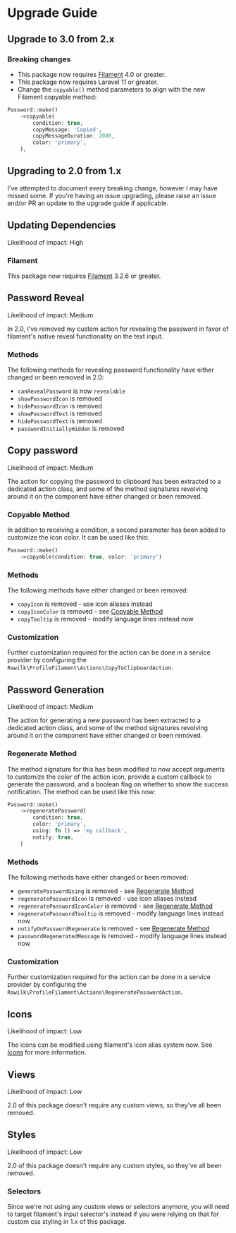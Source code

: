 # Upgrade Guide

## Upgrade to 3.0 from 2.x

### Breaking changes
* This package now requires [Filament](https://filamentphp.com) 4.0 or greater.
* This package now requires Laravel 11 or greater.
* Change the `copyable()` method parameters to align with the new Filament copyable method:
```php
Password::make()
    ->copyable(
        condition: true,
        copyMessage: 'Copied',
        copyMessageDuration: 2000,
        color: 'primary',
    ),
```


## Upgrading to 2.0 from 1.x

I've attempted to document every breaking change, however I may have missed some. If you're having an issue upgrading, please raise an issue and/or PR an update to the upgrade guide if applicable.

## Updating Dependencies

Likelihood of impact: High

### Filament

This package now requires [Filament](https://filamentphp.com) 3.2.6 or greater.

## Password Reveal

Likelihood of impact: Medium

In 2.0, I've removed my custom action for revealing the password in favor of filament's native reveal functionality on the text input.

### Methods

The following methods for revealing password functionality have either changed or been removed in 2.0:

- `canRevealPassword` is now `revealable`
- `showPasswordIcon` is removed
- `hidePasswordIcon` is removed
- `showPasswordText` is removed
- `hidePasswordText` is removed
- `passwordInitiallyHidden` is removed

## Copy password

Likelihood of impact: Medium

The action for copying the password to clipboard has been extracted to a dedicated action class, and some of the method signatures revolving around it on the component have either changed or been removed.

### Copyable Method

In addition to receiving a condition, a second parameter has been added to customize the icon color. It can be used like this:

```php
Password::make()
    ->copyable(condition: true, color: 'primary')
```

### Methods

The following methods have either changed or been removed:

- `copyIcon` is removed - use icon aliases instead
- `copyIconColor` is removed - see [Copyable Method](#copyable-method)
- `copyTooltip` is removed - modify language lines instead now

### Customization

Further customization required for the action can be done in a service provider by configuring the `Rawilk\ProfileFilament\Actions\CopyToClipboardAction`.

## Password Generation

Likelihood of impact: Medium

The action for generating a new password has been extracted to a dedicated action class, and some of the method signatures revolving around it on the component have either changed or been removed.

### Regenerate Method

The method signature for this has been modified to now accept arguments to customize the color of the action icon, provide a custom callback to generate the password, and a boolean flag on whether to show the success notification. The method can be used like this now:

```php
Password::make()
    ->regeneratePassword(
        condition: true,
        color: 'primary',
        using: fn () => 'my callback',
        notify: true,
    )
```

### Methods

The following methods have either changed or been removed:

- `generatePasswordUsing` is removed - see [Regenerate Method](#regenerate-method)
- `regeneratePasswordIcon` is removed - use icon aliases instead
- `regeneratePasswordIconColor` is removed - see [Regenerate Method](#regenerate-method)
- `regeneratePasswordTooltip` is removed - modify language lines instead now
- `notifyOnPasswordRegenerate` is removed - see [Regenerate Method](#regenerate-method)
- `passwordRegeneratedMessage` is removed - modify language lines instead now

### Customization

Further customization required for the action can be done in a service provider by configuring the `Rawilk\ProfileFilament\Actions\RegeneratePasswordAction`.

## Icons

Likelihood of impact: Low

The icons can be modified using filament's icon alias system now. See [Icons](https://github.com/rawilk/filament-password-input/blob/main/README.md#icons) for more information.

## Views

Likelihood of impact: Low

2.0 of this package doesn't require any custom views, so they've all been removed.

## Styles

Likelihood of impact: Low

2.0 of this package doesn't require any custom styles, so they've all been removed.

### Selectors

Since we're not using any custom views or selectors anymore, you will need to target filament's input selector's instead if you were relying on that for custom css styling in 1.x of this package.
